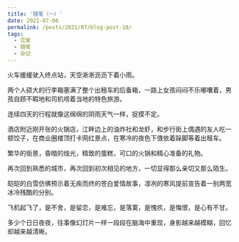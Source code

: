 ```yaml
---
title: '随笔（一）'
date: 2021-07-08
permalink: /posts/2021/07/blog-post-10/
tags:
  - 恋爱
  - 随笔
  - 杂记
---
```


火车缓缓驶入终点站，天空淅淅沥沥下着小雨。

两个人硕大的行李箱塞满了整个出租车的后备箱，一路上女孩闷闷不乐嘟囔着，男孩自顾不暇地和司机唠着当地的特色旅游。

连续四天的行程就像这绵绵的阴雨天气一样，捉摸不定。

酒店附近刚开张的火锅店，江畔边上的油炸社和龙虾，和步行街上偶遇的友人吃一顿饺子，在商业圈楼顶打卡网红景点，在寒冷的夜色下偎依着跺脚等着出租车。

繁华的街景，昏暗的烛光，精致的蛋糕，可口的火锅和精心准备的礼物。

再次回到熟悉的城市，再次回到初次相见的地方，一切显得那么亲切又那么陌生。

皑皑的白雪仿佛预示着无疾而终的苍白爱情故事，凛冽的寒风提前宣告着一别两宽冰冷残酷的分别。

飞机起飞了，是不舍，是留恋，是难忘，是落寞，是愧疚，是悔恨，是心有不甘。

多少个日日夜夜，往事像幻灯片一样一段段在脑海中重现，身影越来越模糊，回忆却越来越清晰。
